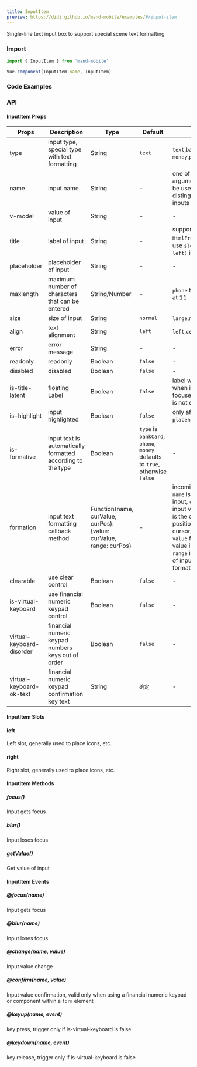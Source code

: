 ```yaml
---
title: InputItem
preview: https://didi.github.io/mand-mobile/examples/#/input-item
---
```


Single-line text input box to support special scene text formatting

### Import

```javascript
import { InputItem } from 'mand-mobile'

Vue.component(InputItem.name, InputItem)
```

### Code Examples
<!-- DEMO -->

### API

#### InputItem Props
|Props | Description | Type | Default | Note |
|----|-----|------|------|------|
|type|input type, special type with text formatting|String|`text`|`text`,`bankCard`,`phone`,<br/>`money`,`password`|
|name|input name|String|-|one of the event arguments that can be used to distinguish multi inputs|
|v-model|value of input|String|-|-|
|title|label of input|String|-|support `HtmlFragment`，also use `slot(name: left)` instead|
|placeholder|placeholder of input|String|-|-|
|maxlength|maximum number of characters that can be entered|String/Number|-|`phone` type is fixed at 11|
|size|size of input|String|`normal`|`large`,`normal`|
|align|text alignment|String|`left`|`left`,`center`,`right`|
|error|error message|String|-|-|
|readonly|readonly|Boolean|`false`|-|
|disabled|disabled|Boolean|`false`|-|
|is-title-latent|floating Label|Boolean|`false`|label will display when input is focused or content is not empty|
|is-highlight|input highlighted|Boolean|`false`|only affects the `placeholder` color|
|is-formative|input text is automatically formatted according to the type|Boolean|`type` is `bankCard`, `phone`, `money` defaults to `true`, otherwise `false`|-|
|formation|input text formatting callback method|Function(name, curValue, curPos): {value: curValue, range: curPos}|-|incoming parameter `name` is the name of input, `curValue` is input value, `curPos` is the current position of input cursor, and the `value` formatted value is returned. `range` is the position of input cursor after formatting.|
|clearable|use clear control|Boolean|`false`|-|
|is-virtual-keyboard|use financial numeric keypad control|Boolean|`false`|-|
|virtual-keyboard-disorder|financial numeric keypad numbers keys out of order|Boolean|`false`|-|
|virtual-keyboard-ok-text|financial numeric keypad confirmation key text|String|`确定`|-|

#### InputItem Slots

#### left
Left slot, generally used to place icons, etc.

#### right
Right slot, generally used to place icons, etc.

#### InputItem Methods

##### focus()
Input gets focus

##### blur()
Input loses focus

##### getValue()
Get value of input

#### InputItem Events

##### @focus(name)
Input gets focus

##### @blur(name)
Input loses focus

##### @change(name, value)
Input value change

##### @confirm(name, value)
Input value confirmation, valid only when using a financial numeric keypad or component within a `form` element

##### @keyup(name, event)
key press, trigger only if is-virtual-keyboard is false

##### @keydown(name, event)
key release, trigger only if is-virtual-keyboard is false
